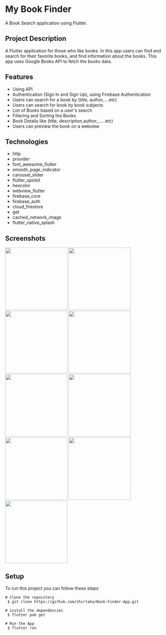 # My Book Finder

A Book Search application using Flutter.

## Project Description

A Flutter application for those who like books. In this app users can find and search for their favorite books, and find information about the books. This app uses Google Books API to fetch the books data.

## Features

- Using API
- Authentication (Sign In and Sign Up), using Firebase Authentication
- Users can search for a book by (title, author,....etc)
- Users can search for book by book subjects
- List of Books based on a user's search
- Filtering and Sorting the Books
- Book Details like (title, description,author,......etc)
- Users can preview the book on a webview

## Technologies

- http
- provider
- font_awesome_flutter
- smooth_page_indicator
- carousel_slider
- flutter_spinkit
- hexcolor
- webview_flutter
- firebase_core
- firebase_auth
- cloud_firestore
- get
- cached_network_image
- flutter_native_splash

## Screenshots

<img src="https://user-images.githubusercontent.com/91600295/187027528-340d9357-dd06-4cb9-8c01-39a4b32ff69a.png"  width="200" />
<img src="https://user-images.githubusercontent.com/91600295/187027567-49e7a9a2-b9d2-4522-b41a-731b47c0fda8.png"  width="200" />
<img src="https://user-images.githubusercontent.com/91600295/187027600-5b3f284c-3c01-472a-8c78-67ef07161a87.png"  width="200" />
<img src="https://user-images.githubusercontent.com/91600295/187027635-4bb6a61d-3a2a-4190-8203-5fc97b6b6400.png"  width="200" />
<img src="https://user-images.githubusercontent.com/91600295/187027650-a7a85596-0d5d-439b-b4ee-5abdb8021b0b.png"  width="200" />
<img src="https://user-images.githubusercontent.com/91600295/187029981-8191a761-0957-446c-a453-383fb934e6cc.png"  width="200" />
<img src="https://user-images.githubusercontent.com/91600295/187027713-d22ac0a8-940b-4b13-958f-ff70d4552d80.png"  width="200" />
<img src="https://user-images.githubusercontent.com/91600295/187028905-a7ec0dd9-08f7-4959-924a-c6b61d279f78.png"  width="200" />
<img src="https://user-images.githubusercontent.com/91600295/187027760-b9ccc16b-40c5-4136-b891-1426793d2249.png"  width="200" />

## Setup

To run this project you can follow these steps

```
# Clone the repository
 $ git clone https://github.com/zhirtaha/Book-Finder-App.git

# install the dependencies
 $ flutter pub get

# Run the App
 $ flutter run

```
